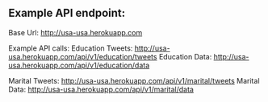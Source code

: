 ## Example API endpoint:

Base Url: http://usa-usa.herokuapp.com

Example API calls:
Education Tweets: http://usa-usa.herokuapp.com/api/v1/education/tweets
Education Data: http://usa-usa.herokuapp.com/api/v1/education/data

Marital Tweets: http://usa-usa.herokuapp.com/api/v1/marital/tweets
Marital Data: http://usa-usa.herokuapp.com/api/v1/marital/data
